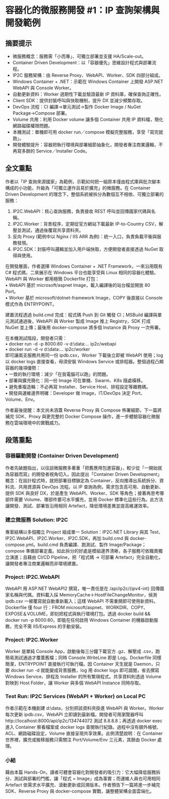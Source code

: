# 容器化的微服務開發 #1：IP 查詢架構與開發範例

## 摘要提示
- 微服務概念：服務需「小而專」、可獨立部署並支援 HA/Scale-out。  
- Container Driven Development：以「容器優先」思維設計程式與部署流程。  
- IP2C 服務架構：由 Reverse Proxy、WebAPI、Worker、SDK 四部分組成。  
- Windows Container + .NET：示範在 Windows Container 上開發 ASP.NET WebAPI 與 Console Worker。  
- 自動更新資料：Worker 週期性下載並驗證最新 IP 資料庫，確保查詢正確性。  
- Client SDK：提供封裝呼叫與快取機制，提升 DX 並減少頻繁存取。  
- DevOps 流程：CI 編譯→單元測試→製作 Docker Image / NuGet Package→Compose 部署。  
- Volume 共用：利用 Docker volume 讓多個 Container 共用 IP 資料檔，簡化網路磁碟權限問題。  
- 本機測試：單機即可用 docker run／compose 模擬完整服務，享受「寫完就跑」。  
- 開發體驗提升：容器把執行環境與部署細節抽象化，開發者專注商業邏輯，不再寫多餘的 Service／Installer Code。  

## 全文重點
作者以「IP 查詢來源國家」為範例，示範如何把一組原本僅由程式庫與批次腳本構成的小功能，升級為「可獨立運作且易於擴充」的微服務。在 Container Driven Development 的理念下，整個系統被拆分為數個互不相依、可獨立部署的服務：  
1. IP2C.WebAPI：核心查詢服務，負責接收 REST 呼叫並回傳國家代碼與名稱。  
2. IP2C.Worker：背景程序，定期從官方網站下載最新 IP-to-Country CSV，解壓並測試，通過後覆寫共享資料夾。  
3. 反向 Proxy (範例中以 Nginx / IIS ARR 為例)：統一入口，負責負載平衡與服務發現。  
4. IP2C.SDK：封裝呼叫邏輯並加入用戶端快取，方便開發者直接透過 NuGet 取得與使用。

在開發層面，作者選擇 Windows Container + .NET Framework，一來沿用既有 C# 程式碼，二來展示在 Windows 平台也能享受與 Linux 相同的容器化體驗。WebAPI 與 Worker 都用極簡 Dockerfile 打包：  
• WebAPI 基於 microsoft/aspnet Image，載入編譯後的站台檔並開放 80 Port。  
• Worker 基於 microsoft/dotnet-framework Image，COPY 後直接以 Console 模式作為 ENTRYPOINT。  

建置流程透過 build.cmd 完成：程式碼 Push 到 Git 觸發 CI；MSBuild 編譯與單元測試通過後，WebAPI 與 Worker 製成 Image 推上 Registry，SDK 打成 NuGet 並上傳；最後用 docker-compose 將多個 Instance 與 Proxy 一次佈署。

在本機測試階段，開發者只需：  
• docker run -d -p 8000:80 -v d:\data:... ip2c/webapi  
• docker run -d ‑v d:\data:... ip2c/worker  
即可讓兩支服務共用同一份 ipdb.csv，Worker 下載後立即被 WebAPI 使用；log 以 docker logs 直接查看，毋須安裝 Windows Service 或排程器。整個過程凸顯容器的幾項優勢：  
• 一致的執行環境：減少「在我電腦可以跑」的問題。  
• 部署與擴充簡化：同一份 Image 可在單機、Swarm、K8s 隨處橫移。  
• 避免重複造輪：不必再寫 Installer、Service Host、排程設定等雜務碼。  
• 開發與運維邊界明確：Developer 做 Image，IT/DevOps 決定 Port、Volume、Env。  

作者最後提醒：本文尚未涵蓋 Reverse Proxy 與 Compose 佈署細節，下一篇將補完 SDK、Proxy 與更完整的 Docker Compose 操作，進一步體驗容器化微服務在雲端環境中的實戰威力。

## 段落重點
### 容器驅動開發 (Container Driven Development)
作者先破題指出，以往談微服務多著重「把舊應用包進容器」，較少從「一開始就為容器而寫」的開發者視角切入。因此提出「Container Driven Development」概念：在設計程式時，就把部署目標鎖定為 Container，反向推導出系統拆分、資料流、共用資源與 DevOps 流程。以 IP 查詢為例，需求包含高可用、自動更新、提供 SDK 與良好 DX，於是產生 WebAPI、Worker、SDK 等角色；接著再思考哪部件需要 Volume、哪部件要可水平擴充，並用 Docker 標準化這些行為。此方法讓開發、測試、部署皆沿用相同 Artefact，降低環境差異並提高維運效率。

### 建立微服務 Solution: IP2C
專案結構以多個獨立 Project 組成單一 Solution：IP2C.NET Library 與其 Test、IP2C.WebAPI、IP2C.Worker、IP2C.SDK，再加 build.cmd 與 docker-compose.yml。build.cmd 負責編譯、跑測試、製作 Image/Package；compose 準備部署定義。如此拆分的好處是模組邊界清晰，各子服務可依職責獨立演進；且藉由 CI/CD Pipeline，把「程式碼 → 可部署 Artefact」完全自動化，讓開發者專注商業邏輯而非環境建置。

### Project: IP2C.WebAPI
WebAPI 用 ASP.NET WebAPI2 撰寫，唯一責任是在 /api/ip2c/{ipv4-int} 回傳國家名稱與代碼。資料載入採 MemoryCache＋HostFileChangeMonitor，偵測 ipdb.csv 一被覆寫就自動重新載入；這樣 WebAPI 不需重開即可使用新資料。Dockerfile 僅 four 行：FROM microsoft/aspnet、WORKDIR、COPY、EXPOSE＆VOLUME，即刻把程式與執行環境打包。透過 docker build && docker run -p 8000:80，即能在任何啟用 Windows Container 的機器啟動服務，完全不需 IIS/Express 的手動安裝。

### Project: IP2C.Worker
Worker 是單純 Console App，啟動後每三分鐘下載官方 .gz、解壓成 .csv，跑簡易測試通過才覆蓋舊檔；同時 Console.WriteLine 即是 Log。Dockerfile 同樣簡潔，ENTRYPOINT 直接執行可執行檔。因 Container 天生就是 Daemon，只要 docker run -d 就能變成背景服務，log 用 docker logs 即可調閱，省去撰寫 Windows Service、排程及 Installer 的所有繁瑣程式。共享資料則透過 Volume 對映到 Host Folder，讓 Worker 與多個 WebAPI Instance 同時存取。

### Test Run: IP2C Services (WebAPI + Worker) on Local PC
作者示範在本機創建 d:\data，分別把該資料夾掛進 WebAPI 與 Worker。Worker 每次更新 ipdb.csv，WebAPI 立即讀到最新檔。開發者可用瀏覽器呼叫 http://localhost:8000/api/ip2c/134744072 測試 8.8.8.8；再透過 docker exec 進入 Container 察看檔案或 docker logs 查閱執行紀錄。過程中沒有額外帳號、ACL、網路磁碟設定，Volume 直接呈現共享效果。此例清楚說明：在 Container 世界裡，擴充或搬移服務只需關注 Port/Volume/Env 三元素，其餘由 Docker 處理。

### 小結
藉由本篇 Hands-On，讀者可體會容器化對開發者的吸引力：它大幅降低服務拆分、測試與部署的門檻，讓「程式 = Image」成為事實；而運維人員也可用相同 Artefact 依需求水平擴充、滾動更新或回溯版本。作者預告下一篇將進一步補完 SDK、Reverse Proxy 與 docker-compose 實戰，讓整體架構全面雲端化。